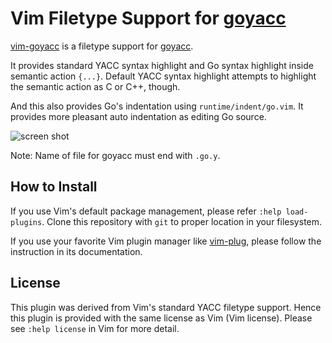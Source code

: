 Vim Filetype Support for [goyacc][]
===================================

[vim-goyacc][] is a filetype support for [goyacc][].

It provides standard YACC syntax highlight
and Go syntax highlight inside semantic action `{...}`. Default YACC syntax highlight attempts
to highlight the semantic action as C or C++, though.

And this also provides Go's indentation using `runtime/indent/go.vim`. It provides more
pleasant auto indentation as editing Go source.

![screen shot][]

Note: Name of file for goyacc must end with `.go.y`.


## How to Install

If you use Vim's default package management, please refer `:help load-plugins`. Clone this
repository with `git` to proper location in your filesystem.

If you use your favorite Vim plugin manager like [vim-plug][], please follow the instruction
in its documentation.


## License

This plugin was derived from Vim's standard YACC filetype support. Hence this plugin is
provided with the same license as Vim (Vim license). Please see `:help license` in Vim for
more detail.

[goyacc]: https://godoc.org/golang.org/x/tools/cmd/goyacc
[vim-goyacc]: https://github.com/rhysd/vim-goyacc
[vim-plug]: https://github.com/junegunn/vim-plug
[screen shot]: https://github.com/rhysd/ss/blob/master/vim-goyacc/main.png?raw=true
